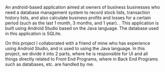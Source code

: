An android-based application aimed at owners of business businesses who need a database management system to record stock lists, transaction history lists, and also calculate business profits and losses for a certain period (such as the last 1 month, 3 months, and 1 year). . This application is built using Android Studio based on the Java language. The database used in this application is SQLite.

On this project I collaborated with a friend of mine who has experience using Android Studio, and is used to using the Java language. In this project, we divide it into 2 parts, where he is responsible for UI and all things directly related to Front End Programs, where in Back End Programs such as databases, etc. are handled by me.
